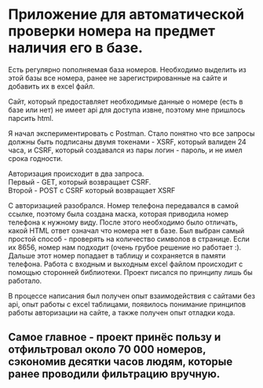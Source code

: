 # Приложение для автоматической проверки номера на предмет наличия его в базе.
Есть регулярно пополняемая база номеров. Необходимо выделить из этой базы все номера, ранее не зарегистрированные на сайте и добавить их в excel файл.

Сайт, который предоставляет необходимые данные о номере (есть в базе или нет) не имеет api для доступа извне, поэтому мне пришлось парсить html.

Я начал экспериментировать с Postman.
Стало понятно что все запросы должны быть подписаны двумя токенами - XSRF, который валиден 24 часа, и CSRF, который создавался из пары логин - пароль, и не имел срока годности. 

Авторизация происходит в два запроса.   
Первый - GET, который возвращает CSRF.  
Второй - POST с CSRF который возвращает XSRF  

С авторизацией разобрался. Номер телефона передавался в самой ссылке, поэтому была создана маска, которая приводила номер телефона к нужному виду. После этого необходимо было отличать, какой HTML ответ означал что номера нет в базе. 
Был выбран самый простой способ - проверять на количество символов в странице. Если их 8656, номер нам подходит (очень грубое решение но работает :). 
Дальше этот номер попадает в таблицу и сохраняется в памяти телефона. Работа с входным и выходным excel файлом происходит с помощью сторонней библиотеки.
Проект писался по принципу лишь бы работало.

В процессе написания был получен опыт взаимодействия с сайтами без api, опыт работы с excel таблицами, появилось понимание принципов работы авторизации на сайте, а также получен опыт отладки кода. 

## Самое главное - проект принёс пользу и отфильтровал около 70 000 номеров,   сэкономив десятки часов людям, которые ранее проводили фильтрацию вручную.
